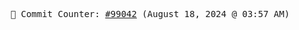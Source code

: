<p align="center">
    <samp>
        📮 Commit Counter: <a href="https://github.com/Javascript-void0/Javascript-void0/commits/main">#99042</a> (August 18, 2024 @ 03:57 AM)
    </samp>
</p>